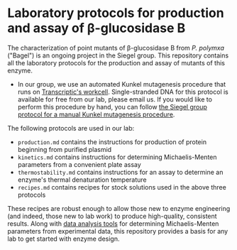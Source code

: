 # Laboratory protocols for production and assay of β-glucosidase B 

The characterization of point mutants of β-glucosidase B from *P. polymxa* ("Bagel") is an ongoing project in the Siegel group. This repository contains all the laboratory protocols for the production and assay of mutants of this enzyme. 

+ In our group, we use an automated Kunkel mutagenesis procedure that runs on [Transcriptic's workcell](https://www.transcriptic.com/). Single-stranded DNA for this protocol is available for free from our lab, please email us. If you would like to perform this procedure by hand, you can follow [the Siegel group protocol for a manual Kunkel mutagenesis procedure](https://docs.google.com/a/ucdavis.edu/folderview?usp=sharing&id=0B3zIXvOOrmpqcEM5WWRadThsVUE). 

The following protocols are used in our lab: 

+ `production.md` contains the instructions for production of protein beginning from purified plasmid 
+ `kinetics.md` contains instructions for determining Michaelis-Menten parameters from a convenient plate assay 
+ `thermostability.md` contains instructions for an assay to determine an enzyme's thermal denaturation temperature
+ `recipes.md` contains recipes for stock solutions used in the above three protocols 

These recipes are robust enough to allow those new to enzyme engineering (and indeed, those new to lab work) to produce high-quality, consistent results. Along with [data analysis tools](http://github.com/dacarlin/bagel-fitter/) for determining Michaelis-Menten parameters from experimental data, this repository provides a basis for any lab to get started with enzyme design. 
